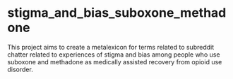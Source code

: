 # stigma_and_bias_suboxone_methadone
This project aims to create a metalexicon for terms related to subreddit chatter related to experiences of stigma and bias among people who use suboxone and methadone as medically assisted recovery from opioid use disorder. 
